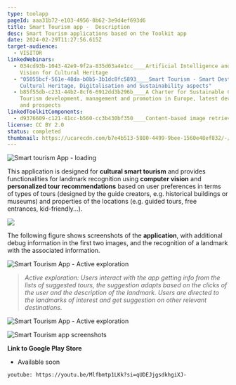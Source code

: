 ```yaml
---
type: toolapp
pageId: aaa31b72-e103-4956-8b62-3e9d4ef693d6
title: Smart Tourism app -  Description
desc: Smart Tourism applications based on the Toolkit app
date: 2024-02-29T11:27:56.615Z
target-audience:
  - VISITOR
linkedWebinars:
  - 034cd93b-1043-42e9-9f2a-835d03a4e1cc____Artificial Intelligence and Computer
    Vision for Cultural Heritage
  - "05055bcf-561e-48da-b0b5-3b1dc8fc5893____Smart Tourism - Smart Destinations:
    Cultural Heritage, Digitalisation and Sustainability aspects"
  - b85f55db-c231-44b2-8cf6-6912dd3b296b____A Charter for Sustainable Cultural
    Tourism development, management and promotion in Europe, latest developments
    and prospects
linkedToolkitComponents:
  - d9376609-c121-41cc-b560-cc3b430bf350____Content-based image retrieval (CBIR)
license: CC BY 2.0
status: completed
thumbnail: https://ucarecdn.com/b7e4b513-5880-4499-9bee-1560e48ef832/-/preview/
---
```

![Smart tourism App - loading](https://ucarecdn.com/4603f79e-ab08-4a14-bbb4-34bc69f2277e/ "Smart tourism App - loading")

This application is designed for **cultural smart tourism** and provides functionalities for landmark recognition using **computer vision** and **personalized tour recommendations** based on user preferences in terms of types of tours (designed by the guide creators, e.g. historical buildings or museums) and properties of the locations (e.g. guided tours, free entrances, kid-friendly...).

![](https://ucarecdn.com/f19777d1-6207-49d1-b422-7b4d25670cf7/-/preview/-/enhance/23/)

The following figure shows screenshots of the **application**, with additional debug information in the first two images, and the recognition of a landmark with the associated information. 

![Smart Tourism App - Active exploration](https://ucarecdn.com/4c64f157-1618-49c3-a1d9-8a5abd30c25e/ "Smart Tourism App - Active exploration")

> *Active exploration: Users interact with the app getting info from the lists of suggested tours, the suggestion adapts based on the clicks of the user and the description of the landmark. Users are directed to the landmarks of interest and get suggestion on other relevant destinations.*

![Smart Tourism App - Active exploration](https://ucarecdn.com/3cc5d969-6176-4cd1-9c69-60cbe91de4a5/ "Smart Tourism App - Active exploration")

![Smart Tourism app screenshots](https://ucarecdn.com/40275c1b-6d6a-44e7-8609-f3dc324b71b0/-/crop/771x500/0,0/-/preview/ "Smart Tourism app screenshots")

**Link to Google Play Store**

* Available soon

`youtube: https://youtu.be/Mlfbmtp1LKk?si=qUDEJjgsdkhgiXJ-`